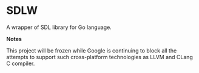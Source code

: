 # SDLW

A wrapper of SDL library for Go language. 

**Notes**

This project will be frozen while Google is continuing to block all the 
attempts to support such cross-platform technologies as LLVM and CLang C 
compiler.

